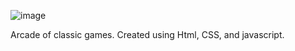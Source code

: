 ![image](https://user-images.githubusercontent.com/98626715/195020236-b8a93a69-1d63-4745-bdd6-c181e5fc6d27.png)



Arcade of classic games. Created using Html, CSS, and javascript.
